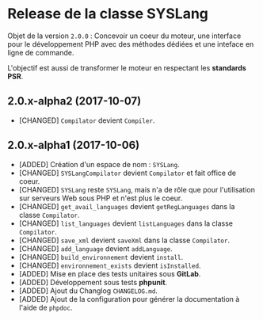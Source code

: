 # Release de la classe SYSLang

Objet de la version ``2.0.0`` : Concevoir un coeur du moteur, une interface pour le développement PHP avec des méthodes dédiées et une inteface en ligne de commande.

L'objectif est aussi de transformer le moteur en respectant les **standards PSR**.


## 2.0.x-alpha2 (2017-10-07)

- [CHANGED] ``Compilator`` devient ``Compiler``.


## 2.0.x-alpha1 (2017-10-06)

- [ADDED] Création d'un espace de nom : ``SYSLang``.
- [CHANGED] ``SYSLangCompilator`` devient ``Compilator`` et fait office de coeur.
- [CHANGED] ``SYSLang`` reste ``SYSLang``, mais n'a de rôle que pour l'utilisation sur serveurs Web sous PHP et n'est plus le coeur.
- [CHANGED] ``get_avail_languages`` devient ``getRegLanguages`` dans la classe ``Compilator``.
- [CHANGED] ``list_languages`` devient ``listLanguages`` dans la classe ``Compilator``.
- [CHANGED] ``save_xml`` devient ``saveXml`` dans la classe ``Compilator``.
- [CHANGED] ``add_language`` devient ``addLanguage``.
- [CHANGED] ``build_environnement`` devient ``install``.
- [CHANGED] ``environnement_exists`` devient ``isInstalled``.
- [ADDED] Mise en place des tests unitaires sous **GitLab**.
- [ADDED] Développement sous tests **phpunit**.
- [ADDED] Ajout du Changlog ``CHANGELOG.md``.
- [ADDED] Ajout de la configuration pour générer la documentation à l'aide de ``phpdoc``.





[!ADDED]:#
[!FIXED]:#
[!CHANGED]:#
[!REMOVED]:#
[!SECURITY]:#
[!DEPRECATED]:#
[!OTHER]:#
[!BUGFIX]:#
